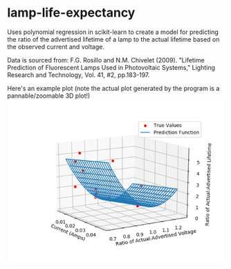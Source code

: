 # lamp-life-expectancy
Uses polynomial regression in scikit-learn to create a model for predicting the ratio of the advertised lifetime of a lamp to the actual lifetime based on the observed current and voltage.

Data is sourced from: F.G. Rosillo and N.M. Chivelet (2009). "Lifetime Prediction of Fluorescent Lamps Used in Photovoltaic Systems," Lighting Research and Technology, Vol. 41, #2, pp.183-197.

Here's an example plot (note the actual plot generated by the program is a pannable/zoomable 3D plot!)
![Example Lamplife Expectancy Plot](lamplife_example_plot.png)
